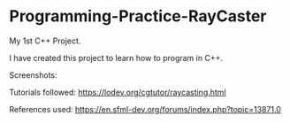 # Programming-Practice-RayCaster
My 1st C++ Project.

I have created this project to learn how to program in C++.

Screenshots:



Tutorials followed: https://lodev.org/cgtutor/raycasting.html 

References used: https://en.sfml-dev.org/forums/index.php?topic=13871.0
